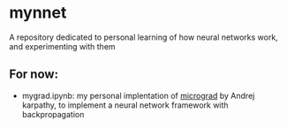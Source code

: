 # mynnet

A repository dedicated to personal learning of how neural networks work, and experimenting with them

## For now:

* mygrad.ipynb: my personal implentation of [micrograd](https://github.com/karpathy/micrograd) by  Andrej karpathy, to implement a neural network framework with backpropagation


